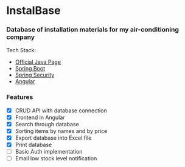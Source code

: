 # InstalBase

### Database of installation materials for my air-conditioning company

Tech Stack:

* [Official Java Page](https://www.java.com/)
* [Spring Boot](https://spring.io/projects/spring-boot)
* [Spring Security](https://spring.io/projects/spring-security)
* [Angular](https://angular.io/)


### Features

- [X] CRUD API with database connection
- [x] Frontend in Angular
- [x] Search through database
- [x] Sorting items by names and by price
- [x] Export database into Excel file
- [x] Print database
- [ ] Basic Auth implementation
- [ ] Email low stock level notification
